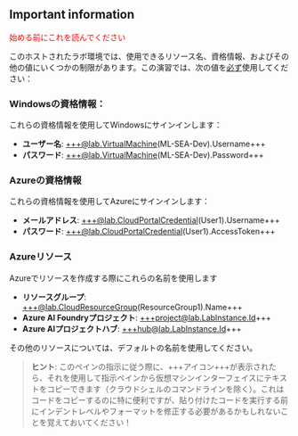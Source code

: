 ## Important information

<font color="red">始める前にこれを読んでください</font>

このホストされたラボ環境では、使用できるリソース名、資格情報、およびその他の値にいくつかの制限があります。この演習では、次の値を<u>必ず</u>使用してください：

### Windowsの資格情報：

これらの資格情報を使用してWindowsにサインインします：

- **ユーザー名**: +++@lab.VirtualMachine(ML-SEA-Dev).Username+++
- **パスワード**: +++@lab.VirtualMachine(ML-SEA-Dev).Password+++

### Azureの資格情報

これらの資格情報を使用してAzureにサインインします：

- **メールアドレス**: +++@lab.CloudPortalCredential(User1).Username+++
- **パスワード**: +++@lab.CloudPortalCredential(User1).AccessToken+++

### Azureリソース

Azureでリソースを作成する際にこれらの名前を使用します

- **リソースグループ**: +++@lab.CloudResourceGroup(ResourceGroup1).Name+++
- **Azure AI Foundryプロジェクト**: +++project@lab.LabInstance.Id+++
- **Azure AIプロジェクトハブ**: +++hub@lab.LabInstance.Id+++

その他のリソースについては、デフォルトの名前を使用してください。

> **ヒント**: このペインの指示に従う際に、+++アイコン+++が表示されたら、それを使用して指示ペインから仮想マシンインターフェイスにテキストをコピーできます（クラウドシェルのコマンドラインを除く）。これはコードをコピーするのに特に便利ですが、貼り付けたコードを実行する前にインデントレベルやフォーマットを修正する必要があるかもしれないことを覚えておいてください！

<br>
